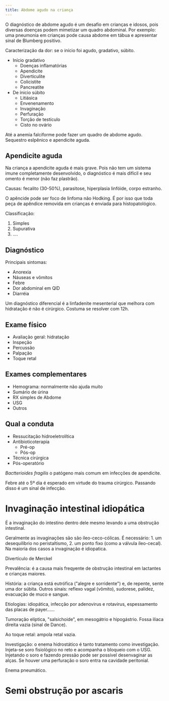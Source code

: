 ```yaml
---
title: Abdome agudo na criança
---
```


O diagnóstico de abdome agudo é um desafio em  crianças e idosos, pois diversas doenças podem mimetizar um quadro abdominal. Por exemplo: uma pneumonia em crianças pode causa abdome em tábua e apresentar sinal de Blumberg positivo.

Caracterização da dor: se o início foi agudo, gradativo, súbito.

* Início gradativo
  * Doenças inflamatórias
  * Apendicite
  * Diverticulite
  * Colicistite
  * Pancreatite
* De ínicio súbito
  * Litiásica
  * Envenenamento
  * Invaginação
  * Perfuração
  * Torção de testículo
  * Cisto no ovário

Até a anemia falciforme pode fazer um quadro de abdome agudo. Sequestro eslpênico e apendicite aguda.

## Apendicite aguda

Na criança a apendicite aguda é mais grave. Pois não tem um sistema imune completamente desenvolvido, o diagnóstico é mais difícil e  seu omento é menor (não faz plastrão).

Causas: fecalito (30-50%), parasitose, hiperplasia linfóide, corpo estranho.

O apêncide pode ser foco de linfoma não Hodking. É por isso que toda peça de apêndice removida em crianças é enviada para histopatológico.

Classificação:

1. Simples
2. Supurativa
3. ....

## Diagnóstico

Principais sintomas:

* Anorexia
* Náuseas e vômitos
* Febre
* Dor abdominal em QID
* Diarréia

Um diagnóstico diferencial é a linfadenite mesenterial que melhora com hidratação é não é cirúrgico. Costuma se resolver com 12h.

## Exame físico

* Avaliação geral: hidratação
* Inspeção
* Percussão
* Palpação
* Toque retal

## Exames complementares

* Hemograma: normalmente não ajuda muito
* Sumário de úrina
* RX simples de Abdome
* USG
* Outros

## Qual a conduta

* Ressucitação hidroeletrolítica
* Antibioticoterapia
  * Pré-op
  * Pós-op
* Técnica cirúrgica
* Pós-operatório

_Bactterioides fragilis_ o patógeno mais comum  em infecções de apendicite.

Febre até o 5º dia é esperado em virtude do trauma cirúrgico. Passando disso é um sinal de infecção.

# Invaginação intestinal idiopática

É a invaginação do intestino dentro dele mesmo levando a uma obstrução intestinal.

Geralmente as invaginações são são íleo-ceco-cólicas. É necessário: 1. um desequilíbrio no peristaltismo, 2. um ponto fixo (como a válvula íleo-cecal). Na maioria dos casos a invaginação é idiopatica.

Divertículo de Merckel

Prevalência: é a causa mais freqyente de obstrução intestinal em lactantes e crianças maiores.

História: a criança está eutrófica ("alegre e sorridente") e, de repente, sente uma  dor súbita. Outros sinais: reflexo vagal (vômito), sudorese, palidez, evacuação de muco e sangue.

Etiologias: idiopática, infecção por adenovirus e rotavirus, espessamento das placas de payer......

Tumoração elíptica, "salsichoide", em mesogátrio e hipogástrio. Fossa ilíaca direita vazia (sinal de Dance).

Ao toque retal: ampola retal vazia.

Investigação: o enema hidrostático é tanto tratamento como investigação. Injeta-se soro fisiológico no reto e acompanha o bloqueio com o USG. Injetando o soro e fazendo pressão pode ser possível desenvaginar as alças. Se houver uma perfuração o soro entra na cavidade peritonial.

Enema pneumático.

# Semi obstrução por ascaris
